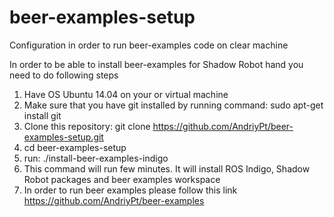# beer-examples-setup
Configuration in order to run beer-examples code on clear machine

In order to be able to install beer-examples for Shadow Robot hand you need to do following steps

1. Have OS Ubuntu 14.04 on your or virtual machine
2. Make sure that you have git installed by running command: sudo apt-get install git
3. Clone this repository: git clone https://github.com/AndriyPt/beer-examples-setup.git
4. cd beer-examples-setup
5. run: ./install-beer-examples-indigo
6. This command will run few minutes. It will install ROS Indigo, Shadow Robot packages and beer examples workspace
7. In order to run beer examples please follow this link  https://github.com/AndriyPt/beer-examples


